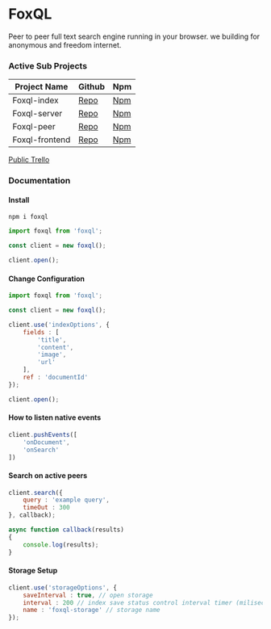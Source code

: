 # FoxQL
Peer to peer full text search engine running in your browser. 
we building for anonymous and freedom internet.

### Active Sub Projects
| Project Name  |  Github | Npm |
| ------------ | ------------ |--------- |
| Foxql-index  | [Repo](https://github.com/boraozer/foxql-index "Repo")   | [Npm](https://cutt.ly/JhNPhum "Npm") |
| Foxql-server  |  [Repo](https://github.com/boraozer/foxql-server "Repo") |[Npm](https://cutt.ly/8hNPc5X "Npm") |
|Foxql-peer | [Repo](https://github.com/boraozer/foxql-peer "Repo") | [Npm](https://cutt.ly/rhNPWcZ "Npm") |
|Foxql-frontend | [Repo](https://github.com/boraozer/foxql-frontend "Repo") | [Npm](# "Npm") |

[Public Trello](https://trello.com/b/rkbH49p7/foxql "Public Trello")

### Documentation

#### Install
```
npm i foxql
```

``` javascript
import foxql from 'foxql';

const client = new foxql();

client.open();
```

#### Change Configuration

``` javascript
import foxql from 'foxql';

const client = new foxql();

client.use('indexOptions', {
    fields : [
        'title',
        'content',
        'image',
        'url'
    ],
    ref : 'documentId'
});

client.open();
```


#### How to listen native events

``` javascript
client.pushEvents([
    'onDocument',
    'onSearch'
])
```

#### Search on active peers

``` javascript
client.search({
    query : 'example query',
    timeOut : 300
}, callback);

async function callback(results)
{
    console.log(results);
}
```

#### Storage Setup

``` javascript
client.use('storageOptions', {
    saveInterval : true, // open storage
    interval : 200 // index save status control interval timer (miliseconds),
    name : 'foxql-storage' // storage name
});


```